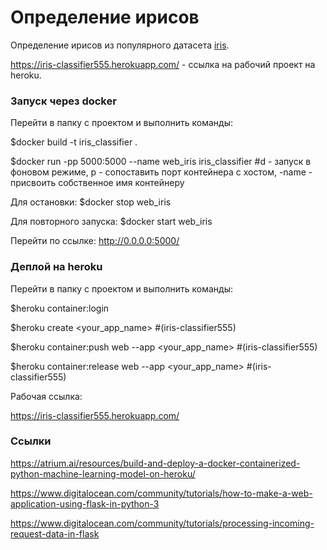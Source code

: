 # Определение ирисов
Определение ирисов из популярного датасета [iris](https://ru.wikipedia.org/wiki/%D0%98%D1%80%D0%B8%D1%81%D1%8B_%D0%A4%D0%B8%D1%88%D0%B5%D1%80%D0%B0 "Википедия").

https://iris-classifier555.herokuapp.com/ - ссылка на рабочий проект на heroku.

### Запуск через docker
Перейти в папку с проектом и выполнить команды:

$docker build -t iris_classifier .

$docker run -pp 5000:5000 --name web_iris iris_classifier
#d - запуск в фоновом режиме, p - сопоставить порт контейнера с хостом, -name - присвоить собственное имя контейнеру

Для остановки:
$docker stop web_iris 

Для повторного запуска:
$docker start web_iris

Перейти по ссылке:
http://0.0.0.0:5000/

### Деплой на heroku
Перейти в папку с проектом и выполнить команды:

$heroku container:login

$heroku create <your_app_name> #(iris-classifier555)

$heroku container:push web --app <your_app_name> #(iris-classifier555)

$heroku container:release web --app <your_app_name> #(iris-classifier555)

Рабочая ссылка:

https://iris-classifier555.herokuapp.com/


### Ссылки
https://atrium.ai/resources/build-and-deploy-a-docker-containerized-python-machine-learning-model-on-heroku/

https://www.digitalocean.com/community/tutorials/how-to-make-a-web-application-using-flask-in-python-3

https://www.digitalocean.com/community/tutorials/processing-incoming-request-data-in-flask
